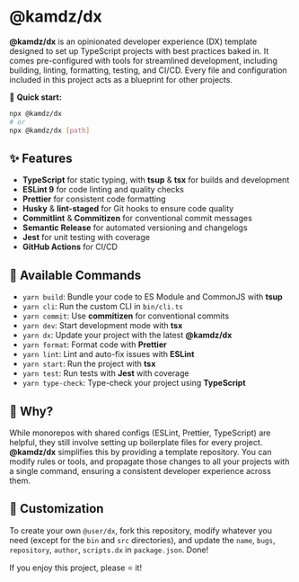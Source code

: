 # @kamdz/dx

**@kamdz/dx** is an opinionated developer experience (DX) template designed to set up TypeScript projects with best practices baked in. It comes pre-configured with tools for streamlined development, including building, linting, formatting, testing, and CI/CD. Every file and configuration included in this project acts as a blueprint for other projects.

🚀 **Quick start:**

```bash
npx @kamdz/dx
# or
npx @kamdz/dx [path]
```

## ✨ Features

- **TypeScript** for static typing, with **tsup** & **tsx** for builds and development
- **ESLint 9** for code linting and quality checks
- **Prettier** for consistent code formatting
- **Husky** & **lint-staged** for Git hooks to ensure code quality
- **Commitlint** & **Commitizen** for conventional commit messages
- **Semantic Release** for automated versioning and changelogs
- **Jest** for unit testing with coverage
- **GitHub Actions** for CI/CD

## 📜 Available Commands

- `yarn build`: Bundle your code to ES Module and CommonJS with **tsup**
- `yarn cli`: Run the custom CLI in `bin/cli.ts`
- `yarn commit`: Use **commitizen** for conventional commits
- `yarn dev`: Start development mode with **tsx**
- `yarn dx`: Update your project with the latest **@kamdz/dx**
- `yarn format`: Format code with **Prettier**
- `yarn lint`: Lint and auto-fix issues with **ESLint**
- `yarn start`: Run the project with **tsx**
- `yarn test`: Run tests with **Jest** with coverage
- `yarn type-check`: Type-check your project using **TypeScript**

## 🤔 Why?

While monorepos with shared configs (ESLint, Prettier, TypeScript) are helpful, they still involve setting up boilerplate files for every project. **@kamdz/dx** simplifies this by providing a template repository. You can modify rules or tools, and propagate those changes to all your projects with a single command, ensuring a consistent developer experience across them.

## 🔧 Customization

To create your own `@user/dx`, fork this repository, modify whatever you need (except for the `bin` and `src` directories), and update the `name`, `bugs`, `repository`, `author`, `scripts.dx` in `package.json`. Done!

If you enjoy this project, please ⭐️ it!
